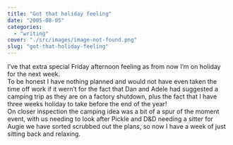```yaml
---
title: "Got that holiday feeling"
date: "2005-08-05"
categories: 
  - "writing"
cover: "./src/images/image-not-found.png"
slug: "got-that-holiday-feeling"
---
```


I’ve that extra special Friday afternoon feeling as from now I’m on holiday for the next week.  
To be honest I have nothing planned and would not have even taken the time off work if it wern’t for the fact that Dan and Adele had suggested a camping trip as they are on a factory shutdown, plus the fact that I have three weeks holiday to take before the end of the year!  
On closer inspection the camping idea was a bit of a spur of the moment event, with us needing to look after Pickle and D&D needing a sitter for Augie we have sorted scrubbed out the plans, so now I have a week of just sitting back and relaxing.
